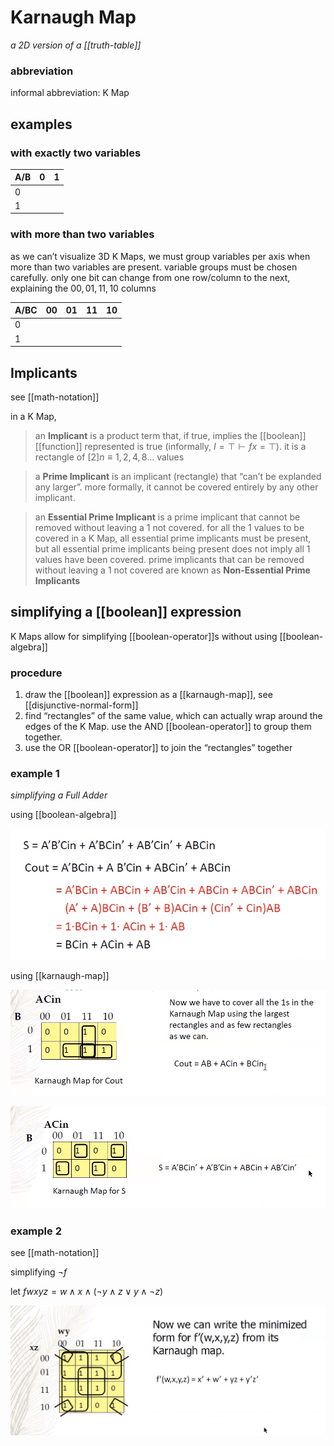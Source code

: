 # Karnaugh Map

_a 2D version of a [[truth-table]]_

### abbreviation

informal abbreviation: K Map

## examples

### with exactly two variables

| A/B | 0   | 1   |
| --- | --- | --- |
| 0   |     |     |
| 1   |     |     |

### with more than two variables

as we can’t visualize 3D K Maps, we must group variables per axis when more than two variables are present. variable groups must be chosen carefully. only one bit can change from one row/column to the next, explaining the $00, 01, 11, 10$ columns

| A/BC | 00  | 01  | 11  | 10  |
| ---- | --- | --- | --- | --- |
| 0    |     |     |     |     |
| 1    |     |     |     |     |

## Implicants

see [[math-notation]]

in a K Map,

> an **Implicant** is a product term that, if true, implies the [[boolean]] [[function]] represented is true (informally, $I = \top \vdash f x = \top$). it is a rectangle of $[2] n \equiv 1, 2, 4, 8 \dots$ values

> a **Prime Implicant** is an implicant (rectangle) that “can’t be explanded any larger”. more formally, it cannot be covered entirely by any other implicant.

> an **Essential Prime Implicant** is a prime implicant that cannot be removed without leaving a $1$ not covered. for all the $1$ values to be covered in a K Map, all essential prime implicants must be present, but all essential prime implicants being present does not imply all $1$ values have been covered. prime implicants that can be removed without leaving a $1$ not covered are known as **Non-Essential Prime Implicants**

## simplifying a [[boolean]] expression

K Maps allow for simplifying [[boolean-operator]]s without using [[boolean-algebra]]

### procedure

1. draw the [[boolean]] expression as a [[karnaugh-map]], see [[disjunctive-normal-form]]
2. find “rectangles” of the same value, which can actually wrap around the edges of the K Map. use the AND [[boolean-operator]] to group them together.
3. use the OR [[boolean-operator]] to join the “rectangles” together

### example 1

_simplifying a Full Adder_

using [[boolean-algebra]]

![](2022-02-26-01-18-06.png)

using [[karnaugh-map]]

![](2022-02-26-01-18-20.png)

![](2022-02-26-01-18-33.png)

### example 2

see [[math-notation]]

simplifying $\lnot f$

let $f w x y z = w \land x \land (\lnot y \land z \lor y \land \lnot z)$

![](2022-02-26-01-18-59.png)
